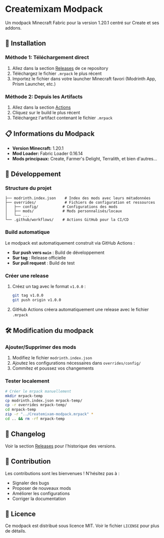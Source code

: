 # Createmixam Modpack

Un modpack Minecraft Fabric pour la version 1.20.1 centré sur Create et ses addons.

## 🚀 Installation

### Méthode 1: Téléchargement direct
1. Allez dans la section [Releases](../../releases) de ce repository
2. Téléchargez le fichier `.mrpack` le plus récent
3. Importez le fichier dans votre launcher Minecraft favori (Modrinth App, Prism Launcher, etc.)

### Méthode 2: Depuis les Artifacts
1. Allez dans la section [Actions](../../actions)
2. Cliquez sur le build le plus récent
3. Téléchargez l'artifact contenant le fichier `.mrpack`

## 📋 Informations du Modpack

- **Version Minecraft:** 1.20.1
- **Mod Loader:** Fabric Loader 0.16.14
- **Mods principaux:** Create, Farmer's Delight, Terralith, et bien d'autres...

## 🔧 Développement

### Structure du projet
```
├── modrinth.index.json    # Index des mods avec leurs métadonnées
├── overrides/             # Fichiers de configuration et ressources
│   ├── config/           # Configurations des mods
│   ├── mods/             # Mods personnalisés/locaux
│   └── ...
└── .github/workflows/    # Actions GitHub pour la CI/CD
```

### Build automatique
Le modpack est automatiquement construit via GitHub Actions :
- **Sur push vers `main`** : Build de développement
- **Sur tag** : Release officielle
- **Sur pull request** : Build de test

### Créer une release
1. Créez un tag avec le format `v1.0.0` :
   ```bash
   git tag v1.0.0
   git push origin v1.0.0
   ```
2. GitHub Actions créera automatiquement une release avec le fichier `.mrpack`

## 🛠️ Modification du modpack

### Ajouter/Supprimer des mods
1. Modifiez le fichier `modrinth.index.json`
2. Ajoutez les configurations nécessaires dans `overrides/config/`
3. Commitez et poussez vos changements

### Tester localement
```bash
# Créer le mrpack manuellement
mkdir mrpack-temp
cp modrinth.index.json mrpack-temp/
cp -r overrides mrpack-temp/
cd mrpack-temp
zip -r "../Createmixam-modpack.mrpack" *
cd .. && rm -rf mrpack-temp
```

## 📝 Changelog

Voir la section [Releases](../../releases) pour l'historique des versions.

## 🤝 Contribution

Les contributions sont les bienvenues ! N'hésitez pas à :
- Signaler des bugs
- Proposer de nouveaux mods
- Améliorer les configurations
- Corriger la documentation

## 📄 Licence

Ce modpack est distribué sous licence MIT. Voir le fichier `LICENSE` pour plus de détails.
